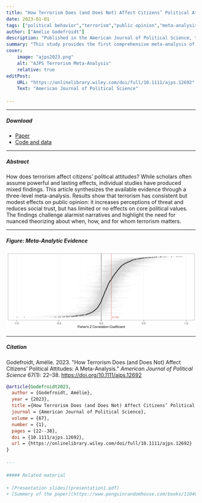 ```yaml
---
title: "How Terrorism Does (and Does Not) Affect Citizens’ Political Attitudes: A Meta-Analysis"
date: 2023-01-01
tags: ["political behavior","terrorism","public opinion","meta-analysis","political psychology"]
author: ["Amélie Godefroidt"]
description: "Published in the American Journal of Political Science, this article presents a meta-analysis of the effects of terrorism on social and political attitudes."
summary: "This study provides the first comprehensive meta-analysis of terrorism’s impact on public opinion. By synthesizing evidence across diverse contexts and research designs, the paper shows that terrorism has systematic but limited effects on citizens’ political attitudes."
cover:
    image: "ajps2023.png"
    alt: "AJPS Terrorism Meta-Analysis"
    relative: true
editPost:
    URL: "https://onlinelibrary.wiley.com/doi/full/10.1111/ajps.12692"
    Text: "American Journal of Political Science"

---
```


---

##### Download

+ [Paper](ajps2023.pdf)
+ [Code and data](https://ameliegodefroidt.shinyapps.io/terrorism-attitudes-metaanalysis/)

---

##### Abstract

How does terrorism affect citizens’ political attitudes? While scholars often assume powerful and lasting effects, individual studies have produced mixed findings. This article synthesizes the available evidence through a three-level meta-analysis. Results show that terrorism has consistent but modest effects on public opinion: it increases perceptions of threat and reduces social trust, but has limited or no effects on core political values. The findings challenge alarmist narratives and highlight the need for nuanced theorizing about when, how, and for whom terrorism matters.

---

##### Figure: Meta-Analytic Evidence

![](ajps2023.png)

---

##### Citation

Godefroidt, Amélie. 2023. "How Terrorism Does (and Does Not) Affect Citizens’ Political Attitudes: A Meta-Analysis." *American Journal of Political Science* 67(1): 22–38. https://doi.org/10.1111/ajps.12692

```BibTeX
@article{Godefroidt2023,
  author = {Godefroidt, Amélie},
  year = {2023},
  title ={How Terrorism Does (and Does Not) Affect Citizens’ Political Attitudes: A Meta-Analysis},
  journal = {American Journal of Political Science},
  volume = {67},
  number = {1},
  pages = {22--38},
  doi = {10.1111/ajps.12692},
  url = {https://onlinelibrary.wiley.com/doi/full/10.1111/ajps.12692}
}

---

##### Related material

+ [Presentation slides](presentation1.pdf)
+ [Summary of the paper](https://www.penguinrandomhouse.com/books/110403/unusual-uses-for-olive-oil-by-alexander-mccall-smith/)
